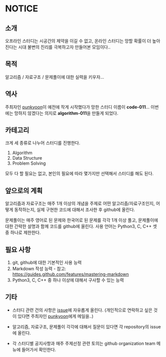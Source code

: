 # NOTICE

## 소개

오프라인 스터디는 시공간의 제약을 이길 수 없고, 온라인 스터디는 망할 확률이 더 높아진다는 시대 불변의 진리를 극복하고자 만들어본 모임이다..

## 목적

알고리즘 / 자료구조 / 문제풀이에 대한 실력을 키우자...

## 역사

주최자인 [punkyoon](https://github.com/punkyoon)이 예전에 작게 시작했다가 망한 스터디 이름이 **code-011**... 이번에는 망하지 않겠다는 의지로 **algorithm-011**을 만들게 되었다.

## 카테고리

크게 세 종류로 나누어 스터디를 진행한다.

1. Algorithm
2. Data Structure
3. Problem Solving

모두 다 할 필요는 없고, 본인의 필요에 따라 몇가지만 선택해서 스터디를 해도 된다.

## 앞으로의 계획

알고리즘과 자료구조는 매주 1개 이상의 개념을 주제로 어떤 알고리즘/자료구조인지, 어떻게 동작하는지, 실제 구현한 코드에 대해서 조사한 후 github에 올린다.

문제풀이는 매주 영어로 된 문제와 한국어로 된 문제를 각각 1개 이상 풀고, 문제풀이에 대한 간략한 설명과 함께 코드를 github에 올린다. 사용 언어는 Python3, C, C++ 셋 중 하나로 제한한다.

## 필요 사항

1. git, github에 대한 기본적인 사용 능력
2. Markdown 작성 능력 - 참고: https://guides.github.com/features/mastering-markdown
3. Python3, C, C++ 중 하나 이상에 대해서 구사할 수 있는 능력

## 기타

- 스터디 관련 건의 사항은 [issue](https://github.com/algorithm-011/notice)에 자유롭게 올린다. (개인적으로 연락하고 싶은 것이 있다면 주최자인 [punkyoon](https://github.com/punkyoon)에게 메일을..)

- 알고리즘, 자료구조, 문제풀이 각각에 대해서 질문이 있다면 각 repository의 issue에 올린다.

- 각 스터디별 공지사항과 매주 주제선정 관련 토의는 github organization team 메뉴에 들어가서 확인한다.
